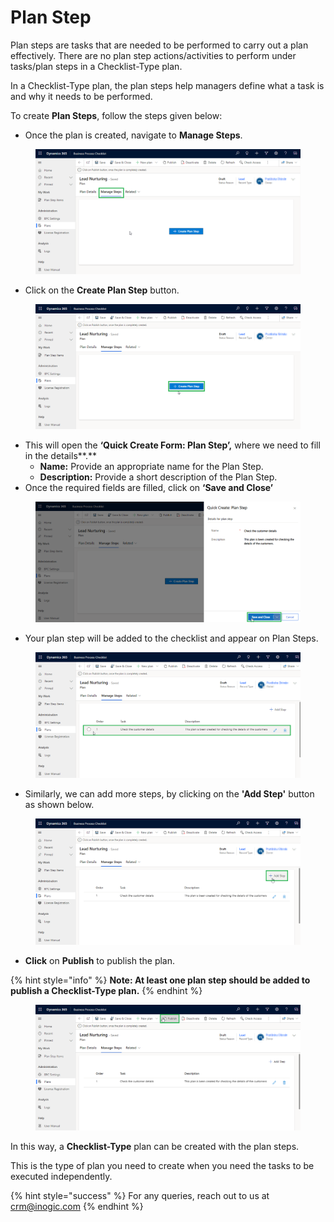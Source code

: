 # Plan Step

Plan steps are tasks that are needed to be performed to carry out a plan effectively. There are no plan step actions/activities to perform under tasks/plan steps in a Checklist-Type plan.

In a Checklist-Type plan, the plan steps help managers define what a task is and why it needs to be performed.

To create **Plan Steps**, follow the steps given below:

* Once the plan is created, navigate to **Manage Steps**.

<figure><img src="../../../../.gitbook/assets/1 (1).png" alt=""><figcaption></figcaption></figure>

* Click on the **Create Plan Step** button.

<figure><img src="../../../../.gitbook/assets/2 (6).png" alt=""><figcaption></figcaption></figure>

* This will open the **‘Quick Create Form: Plan Step’,** where we need to fill in the details**.**
  * **Name:** Provide an appropriate name for the Plan Step.
  * **Description:** Provide a short description of the Plan Step.
* Once the required fields are filled, click on **‘Save and Close’**

<figure><img src="../../../../.gitbook/assets/3 (5).png" alt=""><figcaption></figcaption></figure>

* Your plan step will be added to the checklist and appear on Plan Steps.

<figure><img src="../../../../.gitbook/assets/4 (3).png" alt=""><figcaption></figcaption></figure>

* Similarly, we can add more steps, by clicking on the **'Add Step'** button as shown below.&#x20;

<figure><img src="../../../../.gitbook/assets/5 (1).png" alt=""><figcaption></figcaption></figure>

* **Click** on **Publish** to publish the plan.

{% hint style="info" %}
**Note: At least one plan step should be added to publish a Checklist-Type plan.**
{% endhint %}

<figure><img src="../../../../.gitbook/assets/6 (1).png" alt=""><figcaption></figcaption></figure>

In this way, a **Checklist-Type** plan can be created with the plan steps.&#x20;

This is the type of plan you need to create when you need the tasks to be executed independently.

{% hint style="success" %}
For any queries, reach out to us at [crm@inogic.com](mailto:crm@inogic.com)
{% endhint %}
